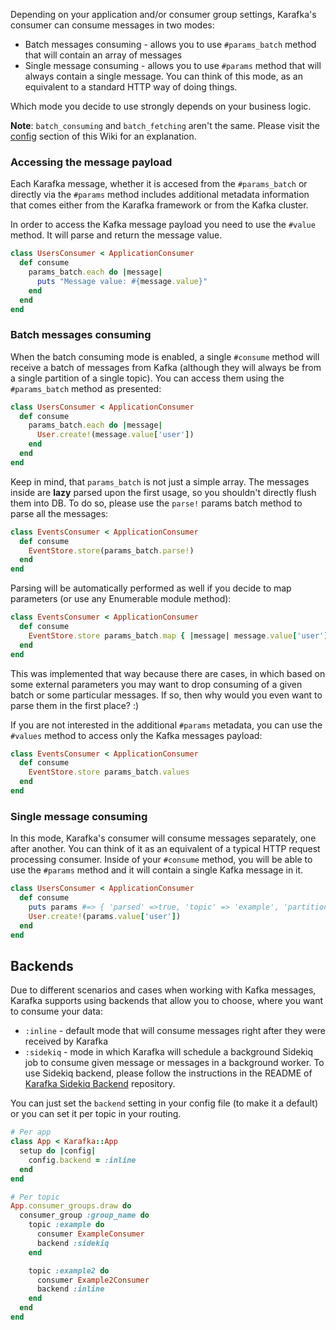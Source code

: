 Depending on your application and/or consumer group settings, Karafka's consumer can consume messages in two modes:

* Batch messages consuming - allows you to use ```#params_batch``` method that will contain an array of messages
* Single message consuming - allows you to use ```#params``` method that will always contain a single message. You can think of this mode, as an equivalent to a standard HTTP way of doing things.

Which mode you decide to use strongly depends on your business logic.

**Note**: ```batch_consuming``` and ```batch_fetching``` aren't the same. Please visit the [config](https://github.com/karafka/karafka/wiki/Configuration) section of this Wiki for an explanation.

### Accessing the message payload

Each Karafka message, whether it is accesed from the ```#params_batch``` or directly via the ```#params``` method includes additional metadata information that comes either from the Karafka framework or from the Kafka cluster.

In order to access the Kafka message payload you need to use the `#value` method. It will parse and return the message value.

```ruby
class UsersConsumer < ApplicationConsumer
  def consume
    params_batch.each do |message|
      puts "Message value: #{message.value}"
    end
  end
end
```

### Batch messages consuming

When the batch consuming mode is enabled, a single ```#consume``` method will receive a batch of messages from Kafka (although they will always be from a single partition of a single topic). You can access them using the ```#params_batch``` method as presented:

```ruby
class UsersConsumer < ApplicationConsumer
  def consume
    params_batch.each do |message|
      User.create!(message.value['user'])
    end
  end
end
```

Keep in mind, that ```params_batch``` is not just a simple array. The messages inside are **lazy** parsed upon the first usage, so you shouldn't directly flush them into DB. To do so, please use the ```parse!``` params batch method to parse all the messages:

```ruby
class EventsConsumer < ApplicationConsumer
  def consume
    EventStore.store(params_batch.parse!)
  end
end
```

Parsing will be automatically performed as well if you decide to map parameters (or use any Enumerable module method):

```ruby
class EventsConsumer < ApplicationConsumer
  def consume
    EventStore.store params_batch.map { |message| message.value['user'] }
  end
end
```

This was implemented that way because there are cases, in which based on some external parameters you may want to drop consuming of a given batch or some particular messages. If so, then why would you even want to parse them in the first place? :)

If you are not interested in the additional `#params` metadata, you can use the `#values` method to access only the Kafka messages payload:

```ruby
class EventsConsumer < ApplicationConsumer
  def consume
    EventStore.store params_batch.values
  end
end
```

### Single message consuming

In this mode, Karafka's consumer will consume messages separately, one after another. You can think of it as an equivalent of a typical HTTP request processing consumer. Inside of your ```#consume``` method, you will be able to use the ```#params``` method and it will contain a single Kafka message in it.

```ruby
class UsersConsumer < ApplicationConsumer
  def consume
    puts params #=> { 'parsed' =>true, 'topic' => 'example', 'partition' => 0, ... }
    User.create!(params.value['user'])
  end
end
```

## Backends

Due to different scenarios and cases when working with Kafka messages, Karafka supports using backends that allow you to choose, where you want to consume your data:

* ```:inline``` - default mode that will consume messages right after they were received by Karafka
* ```:sidekiq``` - mode in which Karafka will schedule a background Sidekiq job to consume given message or messages in a background worker. To use Sidekiq backend, please follow the instructions in the README of [Karafka Sidekiq Backend](https://github.com/karafka/karafka-sidekiq-backend) repository.

You can just set the ```backend``` setting in your config file (to make it a default) or you can set it per topic in your routing.

```ruby
# Per app
class App < Karafka::App
  setup do |config|
    config.backend = :inline
  end
end

# Per topic
App.consumer_groups.draw do
  consumer_group :group_name do
    topic :example do
      consumer ExampleConsumer
      backend :sidekiq
    end

    topic :example2 do
      consumer Example2Consumer
      backend :inline
    end
  end
end
```
